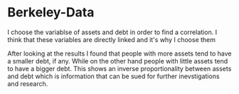 # Berkeley-Data

I choose the variablse of assets and debt in order to find a correlation. I think that these variables are directly linked and it's why I choose them

After looking at the results I found that people with more assets tend to have a smaller debt, if any. While on the other hand people with little assets tend to have a bigger debt. This shows an inverse proportionality between assets and debt which is information that can be sued for further inevstigations and research.
